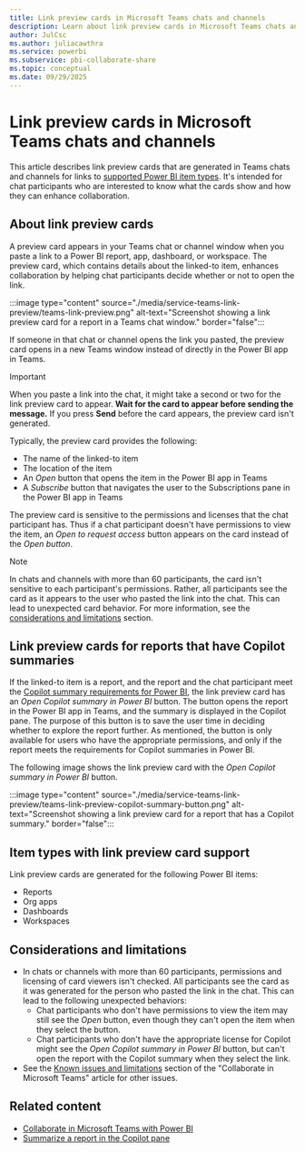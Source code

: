 ```yaml
---
title: Link preview cards in Microsoft Teams chats and channels
description: Learn about link preview cards in Microsoft Teams chats and channels.
author: JulCsc
ms.author: juliacawthra
ms.service: powerbi
ms.subservice: pbi-collaborate-share
ms.topic: conceptual
ms.date: 09/29/2025
---
```


# Link preview cards in Microsoft Teams chats and channels

This article describes link preview cards that are generated in Teams chats and channels for links to [supported Power BI item types](#item-types-with-link-preview-card-support). It's intended for chat participants who are interested to know what the cards show and how they can enhance collaboration.

## About link preview cards

A preview card appears in your Teams chat or channel window when you paste a link to a Power BI report, app, dashboard, or workspace. The preview card, which contains details about the linked-to item, enhances collaboration by helping chat participants decide whether or not to open the link.

:::image type="content" source="./media/service-teams-link-preview/teams-link-preview.png" alt-text="Screenshot showing a link preview card for a report in a Teams chat window." border="false":::

If someone in that chat or channel opens the link you pasted, the preview card opens in a new Teams window instead of directly in the Power BI app in Teams.

> [!IMPORTANT]
> When you paste a link into the chat, it might take a second or two for the link preview card to appear. **Wait for the card to appear before sending the message.** If you press **Send** before the card appears, the preview card isn't generated.

Typically, the preview card provides the following:

- The name of the linked-to item
- The location of the item
- An *Open* button that opens the item in the Power BI app in Teams
- A *Subscribe* button that navigates the user to the Subscriptions pane in the Power BI app in Teams

The preview card is sensitive to the permissions and licenses that the chat participant has. Thus if a chat participant doesn't have permissions to view the item, an *Open to request access* button appears on the card instead of the *Open button*.

> [!NOTE]
> In chats and channels with more than 60 participants, the card isn't sensitive to each participant's permissions. Rather, all participants see the card as it appears to the user who pasted the link into the chat. This can lead to unexpected card behavior. For more information, see the [considerations and limitations](#considerations-and-limitations) section.

## Link preview cards for reports that have Copilot summaries

If the linked-to item is a report, and the report and the chat participant meet the [Copilot summary requirements for Power BI](/power-bi/create-reports/copilot-pane-summarize-content), the link preview card has an *Open Copilot summary in Power BI* button. The button opens the report in the Power BI app in Teams, and the summary is displayed in the Copilot pane. The purpose of this button is to save the user time in deciding whether to explore the report further. As mentioned, the button is only available for users who have the appropriate permissions, and only if the report meets the requirements for Copilot summaries in Power BI.

The following image shows the link preview card with the *Open Copilot summary in Power BI* button.

:::image type="content" source="./media/service-teams-link-preview/teams-link-preview-copilot-summary-button.png" alt-text="Screenshot showing a link preview card for a report that has a Copilot summary." border="false":::

## Item types with link preview card support

Link preview cards are generated for the following Power BI items:

- Reports
- Org apps 
- Dashboards
- Workspaces

## Considerations and limitations

- In chats or channels with more than 60 participants, permissions and licensing of card viewers isn't checked. All participants see the card as it was generated for the person who pasted the link in the chat. This can lead to the following unexpected behaviors:
    - Chat participants who don't have permissions to view the item may still see the *Open* button, even though they can't open the item when they select the button.
    - Chat participants who don't have the appropriate license for Copilot might see the *Open Copilot summary in Power BI* button, but can't open the report with the Copilot summary when they select the link.
- See the [Known issues and limitations](service-collaborate-microsoft-teams.md#known-issues-and-limitations) section of the "Collaborate in Microsoft Teams" article for other issues.

## Related content

- [Collaborate in Microsoft Teams with Power BI](service-collaborate-microsoft-teams.md)
- [Summarize a report in the Copilot pane](/power-bi/create-reports/copilot-pane-summarize-content)

